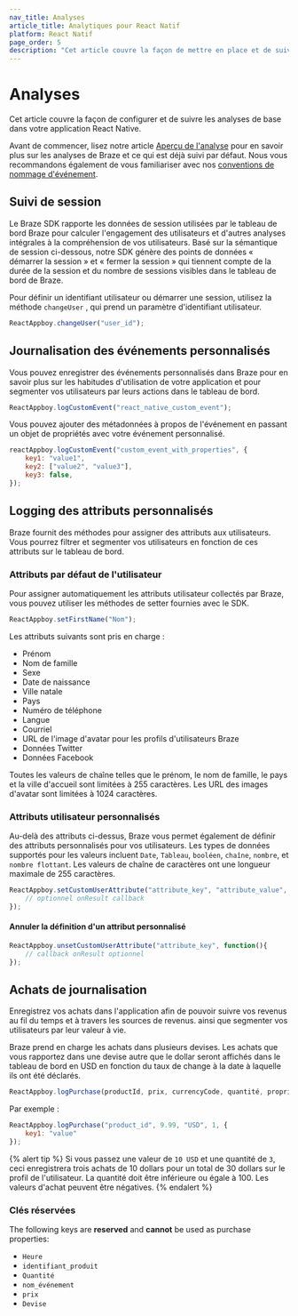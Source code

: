 ```yaml
---
nav_title: Analyses
article_title: Analytiques pour React Natif
platform: React Natif
page_order: 5
description: "Cet article couvre la façon de mettre en place et de suivre les analyses de base dans l'application React Native."
---
```


# Analyses

Cet article couvre la façon de configurer et de suivre les analyses de base dans votre application React Native.

Avant de commencer, lisez notre article [Aperçu de l'analyse][] pour en savoir plus sur les analyses de Braze et ce qui est déjà suivi par défaut. Nous vous recommandons également de vous familiariser avec nos [conventions de nommage d'événement][1].

## Suivi de session

<!-- COPIED: Android/Analytics/Tracking Sessions -->

Le Braze SDK rapporte les données de session utilisées par le tableau de bord Braze pour calculer l'engagement des utilisateurs et d'autres analyses intégrales à la compréhension de vos utilisateurs. Basé sur la sémantique de session ci-dessous, notre SDK génère des points de données « démarrer la session » et « fermer la session » qui tiennent compte de la durée de la session et du nombre de sessions visibles dans le tableau de bord de Braze.

Pour définir un identifiant utilisateur ou démarrer une session, utilisez la méthode `changeUser` , qui prend un paramètre d'identifiant utilisateur.

```javascript
ReactAppboy.changeUser("user_id");
```

## Journalisation des événements personnalisés

<!-- Copied ios/android/analytics/tracking custom events -->

Vous pouvez enregistrer des événements personnalisés dans Braze pour en savoir plus sur les habitudes d'utilisation de votre application et pour segmenter vos utilisateurs par leurs actions dans le tableau de bord.

```javascript
ReactAppboy.logCustomEvent("react_native_custom_event");
```

Vous pouvez ajouter des métadonnées à propos de l'événement en passant un objet de propriétés avec votre événement personnalisé.

```javascript
reactAppboy.logCustomEvent("custom_event_with_properties", {
    key1: "value1",
    key2: ["value2", "value3"],
    key3: false,
});
```

## Logging des attributs personnalisés

<!-- Copied ios/android/analytics/setting custom attributes -->

Braze fournit des méthodes pour assigner des attributs aux utilisateurs. Vous pourrez filtrer et segmenter vos utilisateurs en fonction de ces attributs sur le tableau de bord.

### Attributs par défaut de l'utilisateur

Pour assigner automatiquement les attributs utilisateur collectés par Braze, vous pouvez utiliser les méthodes de setter fournies avec le SDK.

```javascript
ReactAppboy.setFirstName("Nom");
```

Les attributs suivants sont pris en charge :

- Prénom
- Nom de famille
- Sexe
- Date de naissance
- Ville natale
- Pays
- Numéro de téléphone
- Langue
- Courriel
- URL de l'image d'avatar pour les profils d'utilisateurs Braze
- Données Twitter
- Données Facebook

Toutes les valeurs de chaîne telles que le prénom, le nom de famille, le pays et la ville d'accueil sont limitées à 255 caractères. Les URL des images d'avatar sont limitées à 1024 caractères.

### Attributs utilisateur personnalisés

Au-delà des attributs ci-dessus, Braze vous permet également de définir des attributs personnalisés pour vos utilisateurs. Les types de données supportés pour les valeurs incluent `Date`, `Tableau`, `booléen`, `chaîne`, `nombre`, et `nombre flottant`. Les valeurs de chaîne de caractères ont une longueur maximale de 255 caractères.

```javascript
ReactAppboy.setCustomUserAttribute("attribute_key", "attribute_value", function(){
    // optionnel onResult callback
});
```

#### Annuler la définition d'un attribut personnalisé

```javascript
ReactAppboy.unsetCustomUserAttribute("attribute_key", function(){
    // callback onResult optionnel
});
```

## Achats de journalisation

<!-- Copied ios/android/analytics/logging purchases -->

Enregistrez vos achats dans l'application afin de pouvoir suivre vos revenus au fil du temps et à travers les sources de revenus. ainsi que segmenter vos utilisateurs par leur valeur à vie.

Braze prend en charge les achats dans plusieurs devises. Les achats que vous rapportez dans une devise autre que le dollar seront affichés dans le tableau de bord en USD en fonction du taux de change à la date à laquelle ils ont été déclarés.

```javascript
ReactAppboy.logPurchase(productId, prix, currencyCode, quantité, propriétés) ;
```

Par exemple :

```javascript
ReactAppboy.logPurchase("product_id", 9.99, "USD", 1, {
    key1: "value"
});
```

{% alert tip %}
Si vous passez une valeur de `10 USD` et une quantité de `3`, ceci enregistrera trois achats de 10 dollars pour un total de 30 dollars sur le profil de l'utilisateur. La quantité doit être inférieure ou égale à 100. Les valeurs d'achat peuvent être négatives.
{% endalert %}

### Clés réservées

The following keys are **reserved** and **cannot** be used as purchase properties:

- `Heure`
- `identifiant_produit`
- `Quantité`
- `nom_événement`
- `prix`
- `Devise`

[Aperçu de l'analyse]: {{site.baseurl}}/developer_guide/platform_wide/analytics_overview/
[1]: {{site.baseurl}}/user_guide/data_and_analytics/custom_data/event_naming_conventions/